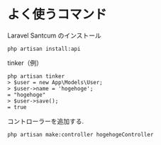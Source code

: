 # よく使うコマンド

Laravel Santcum のインストール
```
php artisan install:api
```

tinker（例）
```
php artisan tinker
> $user = new App\Models\User;
> $user->name = 'hogehoge';
= "hogehoge"
> $user->save();
= true
```

コントローラーを追加する.
```
php artisan make:controller hogehogeController
```